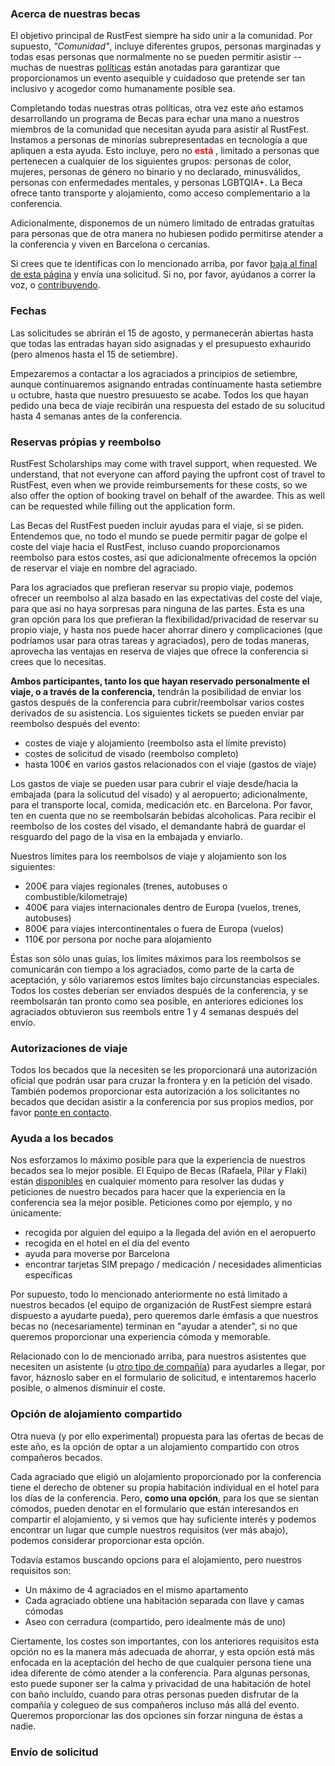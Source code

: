 ### Acerca de nuestras becas

El objetivo principal de RustFest siempre ha sido unir a la comunidad. Por supuesto, _"Comunidad"_, incluye diferentes grupos, personas marginadas y todas esas personas que normalmente no se pueden permitir asistir -- muchas de nuestras [políticas](/diversity/es/) están anotadas para garantizar que proporcionamos un evento asequible y cuidadoso que pretende ser tan inclusivo y acogedor como humanamente posible sea.

Completando todas nuestras otras políticas, otra vez este año estamos desarrollando un programa de Becas para echar una mano a nuestros miembros de la comunidad que necesitan ayuda para asistir al RustFest. Instamos a personas de minorías subrepresentadas en tecnología a que apliquen a esta ayuda. Esto incluye, pero no <span style="color:red"> **está** </span>, limitado a personas que pertenecen a cualquier de los siguientes grupos: personas de color, mujeres, personas de género no binario y no declarado, minusválidos, personas con enfermedades mentales, y personas LGBTQIA+. La Beca ofrece tanto transporte y alojamiento, como acceso complementario a la conferencia.

Adicionalmente, disponemos de un número limitado de entradas gratuítas para personas que de otra manera no hubiesen podido permitirse atender a la conferencia y viven en Barcelona o cercanías.

Si crees que te identificas con lo mencionado arriba, por favor [baja al final de esta página](#send-an-application) y envía una solicitud. Si no, por favor, ayúdanos a correr la voz, o [contribuyendo](#funding).


### Fechas

Las solicitudes se abrirán el 15 de agosto, y permanecerán abiertas hasta que todas las entradas hayan sido asignadas y el presupuesto exhaurido (pero almenos hasta el 15 de setiembre).

Empezaremos a contactar a los agraciados a principios de setiembre, aunque continuaremos asignando entradas contínuamente hasta setiembre u octubre, hasta que nuestro presuuesto se acabe. Todos los que hayan pedido una beca de viaje recibirán una respuesta del estado de su solucitud hasta 4 semanas antes de la conferencia.


### Reservas própias y reembolso

RustFest Scholarships may come with travel support, when requested. We understand, that not everyone can afford paying the upfront cost of travel to RustFest, even when we provide reimbursements for these costs, so we also offer the option of booking travel on behalf of the awardee. This as well can be requested while filling out the application form.

Las Becas del RustFest pueden incluir ayudas para el viaje, si se piden. Entendemos que, no todo el mundo se puede permitir pagar de golpe el coste del viaje hacia el RustFest, incluso cuando proporcionamos reembolso para estos costes, así que adicionalmente ofrecemos la opción de reservar el viaje en nombre del agraciado.

Para los agraciados que prefieran reservar su propio viaje, podemos ofrecer un reembolso al alza basado en las expectativas del coste del viaje, para que así no haya sorpresas para ninguna de las partes. Ésta es una gran opción para los que prefieran la flexibilidad/privacidad de reservar su propio viaje, y hasta nos puede hacer ahorrar dinero y complicaciones (que podríamos usar para otras tareas y agraciados), pero de todas maneras, aprovecha las ventajas en reserva de viajes que ofrece la conferencia si crees que lo necesitas.

**Ambos participantes, tanto los que hayan reservado personalmente el viaje, o a través de la conferencia,** tendrán la posibilidad de enviar los gastos después de la conferencia para cubrir/reembolsar varios costes derivados de su asistencia. Los siguientes tickets se pueden enviar par reembolso después del evento:

- costes de viaje y alojamiento (reembolso asta el límite previsto)
- costes de solicitud de visado (reembolso completo)
- hasta 100€ en varios gastos relacionados con el viaje (gastos de viaje)

Los gastos de viaje se pueden usar para cubrir el viaje desde/hacia la embajada (para la solicutud del visado) y al aeropuerto; adicionalmente, para el transporte local, comida, medicación etc. en Barcelona. Por favor, ten en cuenta que no se reembolsarán bebidas alcoholicas. Para recibir el reembolso de los costes del visado, el demandante habrá de guardar el resguardo del pago de la visa en la embajada y enviarlo.

Nuestros límites para los reembolsos de viaje y alojamiento son los siguientes:

- 200€ para viajes regionales (trenes, autobuses o combustible/kilometraje)
- 400€ para viajes internacionales dentro de Europa (vuelos, trenes, autobuses)
- 800€ para viajes intercontinentales o fuera de Europa (vuelos)
- 110€ por persona por noche para alojamiento

Éstas son sólo unas guías, los límites máximos para los reembolsos se comunicarán con tiempo a los agraciados, como parte de la carta de aceptación, y sólo variaremos estos límites bajo circunstancias especiales. Todos los costes deberían ser enviados después de la conferencia, y se reembolsarán tan pronto como sea posible, en anteriores ediciones los agraciados obtuvieron sus reembols entre 1 y 4 semanas después del envío.


### Autorizaciones de viaje

Todos los becados que la necesiten se les proporcionará una autorización oficial que podrán usar para cruzar la frontera y en la petición del visado. También podemos proporcionar esta autorización a los solicitantes no becados que decidan asistir a la conferencia por sus propios medios, por favor [ponte en contacto](mailto:info@rustfest.eu).


### Ayuda a los becados

Nos esforzamos lo máximo posible para que la experiencia de nuestros becados sea lo mejor posible. El Equipo de Becas (Rafaela, Pilar y Flaki) están [disponibles](mailto:diversity@rustfest.eu) en cualquier momento para resolver las dudas y peticiones de nuestro becados para hacer que la experiencia en la conferencia sea la mejor posible. Peticiones como por ejemplo, y no únicamente:

- recogida por alguien del equipo a la llegada del avión en el aeropuerto 
- recogida en el hotel en el día del evento
- ayuda para moverse por Barcelona
- encontrar tarjetas SIM prepago / medicación / necesidades alimenticias específicas

Por supuesto, todo lo mencionado anteriormente no está limitado a nuestros becados (el equipo de organización de RustFest siempre estará dispuesto a ayudarte pueda), pero queremos darle émfasis a que nuestros becas no (necesariamente) terminan en "ayudar a atender", si no que queremos proporcionar una experiencia cómoda y memorable.

Relacionado con lo de mencionado arriba, para nuestros asistentes que necesiten un asistente (u [otro tipo de compañía](https://twitter.com/bodil/status/1000344195951972352)) para ayudarles a llegar, por favor, háznoslo saber en el formulario de solicitud, e intentaremos hacerlo posible, o almenos disminuir el coste.


### Opción de alojamiento compartido

Otra nueva (y por ello experimental) propuesta para las ofertas de becas de este año, es la opción de optar a un alojamiento compartido con otros compañeros becados.

Cada agraciado que eligió un alojamiento proporcionado por la conferencia tiene el derecho de obtener su propia habitación individual en el hotel para los días de la conferencia. Pero, **como una opción**, para los que se sientan cómodos, pueden denotar en el formulario que están interesandos en compartir el alojamiento, y si vemos que hay suficiente interés y podemos encontrar un lugar que cumple nuestros requisitos (ver más abajo), podemos considerar proporcionar esta opción.

Todavía estamos buscando opcions para el alojamiento, pero nuestros requisitos son:

- Un máximo de 4 agraciados en el mismo apartamento
- Cada agraciado obtiene una habitación separada con llave y camas cómodas
- Aseo con cerradura (compartido, pero idealmente más de uno)

Ciertamente, los costes son importantes, con los anteriores requisitos esta opción no es la manera más adecuada de ahorrar, y esta opción está más enfocada en la aceptación del hecho de que cualquier persona tiene una idea diferente de cómo atender a la conferencia. Para algunas personas, esto puede suponer ser la calma y privacidad de una habitación de hotel con baño incluído, cuando para otras personas pueden disfrutar de la compañía y colegueo de sus compañeros incluso más allá del evento. Queremos proporcionar las dos opciones sin forzar ninguna de éstas a nadie.


### Envío de solicitud
